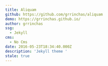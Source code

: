 ```yaml
---
title: Aliquam
github: https://github.com/grrinchas/aliquam
demo: https://grrinchas.github.io/
author: grrinchas
ssg:
  - Jekyll
cms:
  - No Cms
date: 2016-05-23T18:34:40.000Z
description: 'Jekyll theme '
stale: true
---
```

